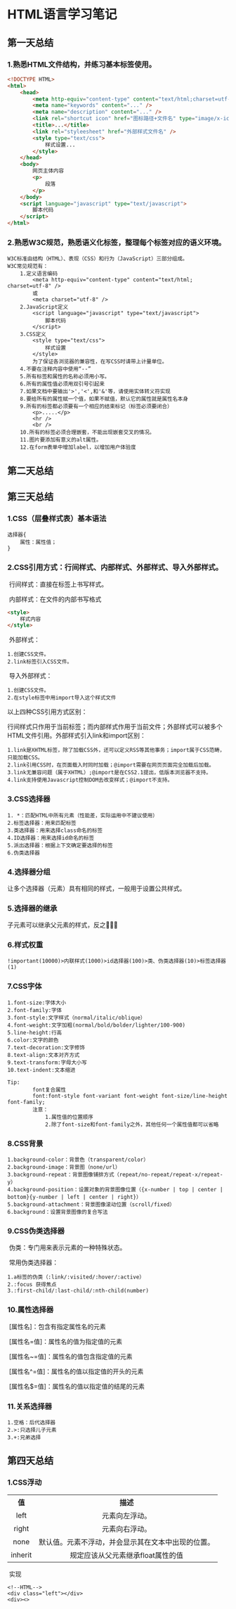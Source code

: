 # HTML语言学习笔记

## 第一天总结

### 1.熟悉HTML文件结构，并练习基本标签使用。

```html
<!DOCTYPE HTML>
<html>
	<head>
        <meta http-equiv="content-type" content="text/html;charset=utf-8" />
        <meta name="keywords" content="..." />
        <meta name="description" content="..." />
        <link rel="shortcut icon" href="图标路径+文件名" type="image/x-icon" />
        <title>...</title>
        <link rel="styleesheet" href="外部样式文件名" />
        <style type="text/css">
            样式设置...
        </style>
    </head>
    <body>
        网页主体内容
        <p>
            段落
        </p>
    </body>
    <script language="javascript" type="text/javascript">
    	脚本代码
    </script>
</html>
```

### 2.熟悉W3C规范，熟悉语义化标签，整理每个标签对应的语义环境。

```
W3C标准由结构（HTML）、表现（CSS）和行为（JavaScript）三部分组成。
W3C常见规范有：
	1.定义语言编码
		<meta http-equiv="content-type" content="text/html; charset=utf-8" />
		或
		<meta charset="utf-8" />
	2.JavaScript定义
		<script language="javascript" type="text/javascript">
			脚本代码
		</script>
	3.CSS定义
		<style type="text/css">
			样式设置
		</style>
		为了保证各浏览器的兼容性，在写CSS时请带上计量单位。
	4.不要在注释内容中使用“--”
	5.所有标签和属性的名称必须用小写。
	6.所有的属性值必须用双引号引起来
	7.如果文档中要输出'>','<',和'&'等，请使用实体转义符实现
	8.要给所有的属性赋一个值，如果不赋值，默认它的属性就是属性名本身
	9.所有的标签都必须要有一个相应的结束标记（标签必须要闭合）
		<p>.....</p>
		<hr />
		<br />
	10.所有的标签必须合理嵌套，不能出现嵌套交叉的情况。
	11.图片要添加有意义的alt属性。
	12.在form表单中增加label，以增加用户体验度
```

## 第二天总结





## 第三天总结

### 1.CSS（层叠样式表）基本语法

```
选择器{
	属性：属性值；
}
```

### 2.CSS引用方式：行间样式、内部样式、外部样式、导入外部样式。

​	行间样式：直接在标签上书写样式。

​	内部样式：在文件的内部书写格式	

```html
<style>
    样式内容
</style>
```

​	外部样式：

```
1.创建CSS文件。
2.link标签引入CSS文件。
```

​	导入外部样式：

```
1.创建CSS文件。
2.在style标签中用import导入这个样式文件
```

以上四种CSS引用方式区别：

​		行间样式只作用于当前标签；而内部样式作用于当前文件；外部样式可以被多个HTML文件引用。外部样式引入link和import区别：

```
1.link是XHTML标签，除了加载CSS外，还可以定义RSS等其他事务；import属于CSS范畴，只能加载CSS。
2.link引用CSS时，在页面载入时同时加载；@import需要在网页页面完全加载后加载。
3.link无兼容问题（属于XHTML）;@import是在CSS2.1提出，低版本浏览器不支持。
4.link支持使用Javascript控制DOM去改变样式；@import不支持。
```

### 3.CSS选择器

```
1. *：匹配HTML中所有元素（性能差，实际运用中不建议使用）
2.标签选择器：用来匹配标签
3.类选择器：用来选择class命名的标签
4.ID选择器：用来选择id命名的标签
5.派出选择器：根据上下文确定要选择的标签
6.伪类选择器
```

### 4.选择器分组

让多个选择器（元素）具有相同的样式，一般用于设置公共样式。

### 5.选择器的继承

子元素可以继承父元素的样式，反之🙅‍♂️🙅

### 6.样式权重

```
!important(10000)>内联样式(1000)>id选择器(100)>类、伪类选择器(10)>标签选择器(1)
```
### 7.CSS字体
```
1.font-size:字体大小
2.font-family:字体
3.font-style:文字样式（normal/italic/oblique）
4.font-weight:文字加粗(normal/bold/bolder/lighter/100-900)
5.line-height:行高
6.color:文字的颜色
7.text-decoration:文字修饰
8.text-align:文本对齐方式
9.text-transform:字母大小写
10.text-indent:文本缩进

Tip:
		font复合属性
		font:font-style font-variant font-weight font-size/line-height font-family;
		注意：
			1.属性值的位置顺序
			2.除了font-size和font-family之外，其他任何一个属性值都可以省略
```



### 8.CSS背景

```
1.background-color：背景色（transparent/color）
2.background-image：背景图（none/url）
3.background-repeat：背景图像铺排方式（repeat/no-repeat/repeat-x/repeat-y）
4.background-position：设置对象的背景图像位置（{x-number | top | center | bottom}{y-number | left | center | right}）
5.background-attachment：背景图像滚动位置（scroll/fixed）
6.background：设置背景图像的复合写法
```



### 9.CSS伪类选择器

​	伪类：专门用来表示元素的一种特殊状态。

​	常用伪类选择器：

```
1.a标签的伪类（:link/:visited/:hover/:active）
2.:focus 获得焦点
3.:first-child/:last-child/:nth-child(number)
```



### 10.属性选择器

​	[属性名]：包含有指定属性名的元素

​	[属性名=值]：属性名的值为指定值的元素

​	[属性名~=值]：属性名的值包含指定值的元素

​	[属性名^=值]：属性名的值以指定值的开头的元素

​	[属性名$=值]：属性名的值以指定值的结尾的元素

### 11.关系选择器

```
1.空格：后代选择器
2.>:只选择儿子元素
3.+:兄弟选择
```



## 第四天总结

### 1.CSS浮动

<table>
  <tr align="center">
    <th>值</th>
    <th>描述</th>
  </tr>
  <tr align="center">
    <td>left</td>
    <td>元素向左浮动。</td>
  </tr>
  <tr align="center">
    <td>right</td>
  	<td>元素向右浮动。</td>
  </tr>
  <tr align="center">
    <td>none</td>
    <td>默认值。元素不浮动，并会显示其在文本中出现的位置。</td>
  </tr>
  <tr align="center">
    <td>inherit</td>
    <td>规定应该从父元素继承float属性的值</td>
  </tr>
</table>

​	实现

```
<!--HTML-->
<div class="left"></div>
<div><>
```

